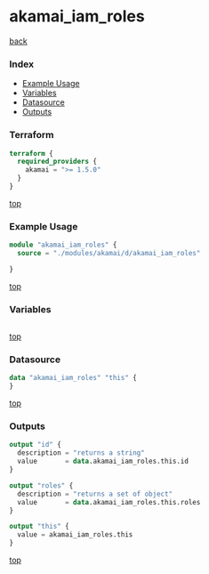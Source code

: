 # akamai_iam_roles

[back](../akamai.md)

### Index

- [Example Usage](#example-usage)
- [Variables](#variables)
- [Datasource](#datasource)
- [Outputs](#outputs)

### Terraform

```terraform
terraform {
  required_providers {
    akamai = ">= 1.5.0"
  }
}
```

[top](#index)

### Example Usage

```terraform
module "akamai_iam_roles" {
  source = "./modules/akamai/d/akamai_iam_roles"

}
```

[top](#index)

### Variables

```terraform
```

[top](#index)

### Datasource

```terraform
data "akamai_iam_roles" "this" {
}
```

[top](#index)

### Outputs

```terraform
output "id" {
  description = "returns a string"
  value       = data.akamai_iam_roles.this.id
}

output "roles" {
  description = "returns a set of object"
  value       = data.akamai_iam_roles.this.roles
}

output "this" {
  value = akamai_iam_roles.this
}
```

[top](#index)